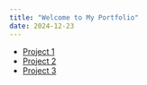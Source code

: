 ```yaml
---
title: "Welcome to My Portfolio"
date: 2024-12-23
---
```

<ul>
    <li><a href="https://danirahmanh21.github.io/notebookapp/notebook-app/dist/">Project 1</a></li>
    <li><a href="https://danirahmanh21.github.io/BookShelfApp/bookshelf-app/">Project 2</a></li>
    <li><a href="https://github.com/danirahmanh21/Gallery/blob/main/Tugas/index.html">Project 3</a></li>
</ul>

